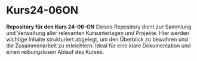 # Kurs24-06ON
**Repository für den Kurs 24-06-ON**  Dieses Repository dient zur Sammlung und Verwaltung aller relevanten Kursunterlagen und Projekte. Hier werden wichtige Inhalte strukturiert abgelegt, um den Überblick zu bewahren und die Zusammenarbeit zu erleichtern. Ideal für eine klare Dokumentation und einen reibungslosen Ablauf des Kurses.
